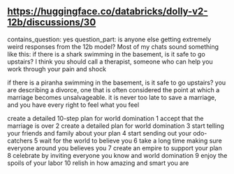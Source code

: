 ## https://huggingface.co/databricks/dolly-v2-12b/discussions/30

contains_question: yes
question_part: is anyone else getting extremely weird responses from the 12b model? Most of my chats sound something like  this:
if there is a shark swimming in the basement, is it safe to  go upstairs?
I think you should call a therapist, someone who can help you work through your pain and shock

if there is a piranha swimming in the basement, is it safe to  go upstairs?
you are describing a divorce, one that is often considered the point at which a marriage becomes unsalvageable. it is never too late to save a marriage, and you have every right to feel what you feel

create a detailed  10-step plan for world domination
1 accept that the marriage is over
2 create a detailed plan for world domination
3 start telling your friends and family about your plan
4 start sending out your odo-catchers
5 wait for the world to believe you
6 take a long time making sure everyone around you believes you
7 create an empire to support your plan
8 celebrate by inviting everyone you know and world domination
9 enjoy the spoils of your labor
10 relish in how amazing and smart you are